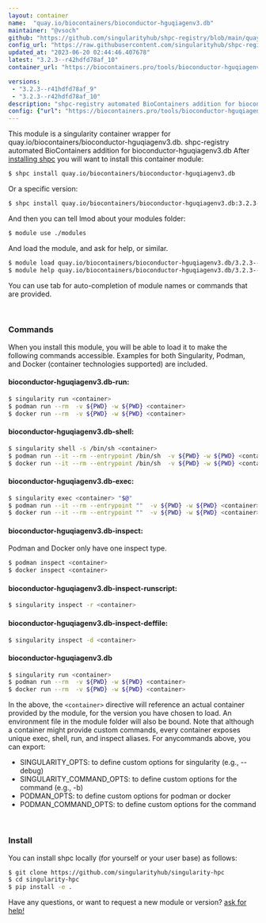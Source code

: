```yaml
---
layout: container
name:  "quay.io/biocontainers/bioconductor-hguqiagenv3.db"
maintainer: "@vsoch"
github: "https://github.com/singularityhub/shpc-registry/blob/main/quay.io/biocontainers/bioconductor-hguqiagenv3.db/container.yaml"
config_url: "https://raw.githubusercontent.com/singularityhub/shpc-registry/main/quay.io/biocontainers/bioconductor-hguqiagenv3.db/container.yaml"
updated_at: "2023-06-20 02:44:46.407678"
latest: "3.2.3--r42hdfd78af_10"
container_url: "https://biocontainers.pro/tools/bioconductor-hguqiagenv3.db"

versions:
 - "3.2.3--r41hdfd78af_9"
 - "3.2.3--r42hdfd78af_10"
description: "shpc-registry automated BioContainers addition for bioconductor-hguqiagenv3.db"
config: {"url": "https://biocontainers.pro/tools/bioconductor-hguqiagenv3.db", "maintainer": "@vsoch", "description": "shpc-registry automated BioContainers addition for bioconductor-hguqiagenv3.db", "latest": {"3.2.3--r42hdfd78af_10": "sha256:fb99f6ae7c2b77f8041f8347b2de2866916af0931f6a11186174edee60965575"}, "tags": {"3.2.3--r41hdfd78af_9": "sha256:422c5a35078412598846c1a18fd46394ee2f86bc9b476d4ee9cc6145fb8c3236", "3.2.3--r42hdfd78af_10": "sha256:fb99f6ae7c2b77f8041f8347b2de2866916af0931f6a11186174edee60965575"}, "docker": "quay.io/biocontainers/bioconductor-hguqiagenv3.db"}
---
```


This module is a singularity container wrapper for quay.io/biocontainers/bioconductor-hguqiagenv3.db.
shpc-registry automated BioContainers addition for bioconductor-hguqiagenv3.db
After [installing shpc](#install) you will want to install this container module:


```bash
$ shpc install quay.io/biocontainers/bioconductor-hguqiagenv3.db
```

Or a specific version:

```bash
$ shpc install quay.io/biocontainers/bioconductor-hguqiagenv3.db:3.2.3--r42hdfd78af_10
```

And then you can tell lmod about your modules folder:

```bash
$ module use ./modules
```

And load the module, and ask for help, or similar.

```bash
$ module load quay.io/biocontainers/bioconductor-hguqiagenv3.db/3.2.3--r42hdfd78af_10
$ module help quay.io/biocontainers/bioconductor-hguqiagenv3.db/3.2.3--r42hdfd78af_10
```

You can use tab for auto-completion of module names or commands that are provided.

<br>

### Commands

When you install this module, you will be able to load it to make the following commands accessible.
Examples for both Singularity, Podman, and Docker (container technologies supported) are included.

#### bioconductor-hguqiagenv3.db-run:

```bash
$ singularity run <container>
$ podman run --rm  -v ${PWD} -w ${PWD} <container>
$ docker run --rm  -v ${PWD} -w ${PWD} <container>
```

#### bioconductor-hguqiagenv3.db-shell:

```bash
$ singularity shell -s /bin/sh <container>
$ podman run --it --rm --entrypoint /bin/sh  -v ${PWD} -w ${PWD} <container>
$ docker run --it --rm --entrypoint /bin/sh  -v ${PWD} -w ${PWD} <container>
```

#### bioconductor-hguqiagenv3.db-exec:

```bash
$ singularity exec <container> "$@"
$ podman run --it --rm --entrypoint ""  -v ${PWD} -w ${PWD} <container> "$@"
$ docker run --it --rm --entrypoint ""  -v ${PWD} -w ${PWD} <container> "$@"
```

#### bioconductor-hguqiagenv3.db-inspect:

Podman and Docker only have one inspect type.

```bash
$ podman inspect <container>
$ docker inspect <container>
```

#### bioconductor-hguqiagenv3.db-inspect-runscript:

```bash
$ singularity inspect -r <container>
```

#### bioconductor-hguqiagenv3.db-inspect-deffile:

```bash
$ singularity inspect -d <container>
```



#### bioconductor-hguqiagenv3.db

```bash
$ singularity run <container>
$ podman run --rm  -v ${PWD} -w ${PWD} <container>
$ docker run --rm  -v ${PWD} -w ${PWD} <container>
```


In the above, the `<container>` directive will reference an actual container provided
by the module, for the version you have chosen to load. An environment file in the
module folder will also be bound. Note that although a container
might provide custom commands, every container exposes unique exec, shell, run, and
inspect aliases. For anycommands above, you can export:

 - SINGULARITY_OPTS: to define custom options for singularity (e.g., --debug)
 - SINGULARITY_COMMAND_OPTS: to define custom options for the command (e.g., -b)
 - PODMAN_OPTS: to define custom options for podman or docker
 - PODMAN_COMMAND_OPTS: to define custom options for the command

<br>

### Install

You can install shpc locally (for yourself or your user base) as follows:

```bash
$ git clone https://github.com/singularityhub/singularity-hpc
$ cd singularity-hpc
$ pip install -e .
```

Have any questions, or want to request a new module or version? [ask for help!](https://github.com/singularityhub/singularity-hpc/issues)